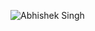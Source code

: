 ![Abhishek Singh](https://raw.githubusercontent.com/Trilokia/Trilokia/379277808c61ef204768a61bbc5d25bc7798ccf1/trilokia.svg)
